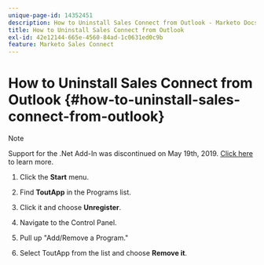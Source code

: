 ```yaml
---
unique-page-id: 14352451
description: How to Uninstall Sales Connect from Outlook - Marketo Docs - Product Documentation
title: How to Uninstall Sales Connect from Outlook
exl-id: 42e12144-665e-4560-84ad-1c0631ed0c9b
feature: Marketo Sales Connect
---
```

# How to Uninstall Sales Connect from Outlook {#how-to-uninstall-sales-connect-from-outlook}

>[!NOTE]
>
>Support for the .Net Add-In was discontinued on May 19th, 2019. [Click here](https://nation.marketo.com/docs/DOC-7028-end-of-life-outlook-net-add-in-for-toutappmarketo-sales-connect) to learn more.

1. Click the **Start** menu.

1. Find **ToutApp** in the Programs list.

1. Click it and choose **Unregister**.

1. Navigate to the Control Panel.

1. Pull up "Add/Remove a Program."

1. Select ToutApp from the list and choose **Remove it**.
